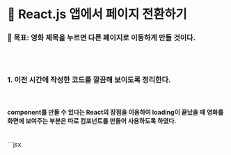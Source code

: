 # 📌 React.js 앱에서 페이지 전환하기

### **🙂 목표: 영화 제목을 누르면 다른 페이지로 이동하게 만들 것이다.**

<br><br>

### **1. 이전 시간에 작성한 코드를 깔끔해 보이도록 정리한다.**

<br>

#### component를 만들 수 있다는 React의 장점을 이용하여 loading이 끝났을 때 영화를 화면에 보여주는 부분은 따로 컴포넌트를 만들어 사용하도록 하였다.

<br>
```jsx

```

```
